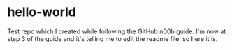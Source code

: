 # hello-world
Test repo which I created while following the GitHub n00b guide.
I'm now at step 3 of the guide and it's telling me to edit the readme file, so here it is.
